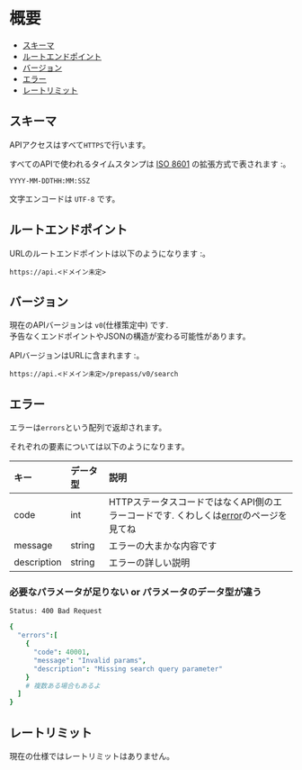 # 概要

- [スキーマ](#scheme)
- [ルートエンドポイント](#root_endpoint)
- [バージョン](#versioning)
- [エラー](#error)
- [レートリミット](#rate_limiting)

## <a name="scheme"/> スキーマ
APIアクセスはすべて`HTTPS`で行います。

すべてのAPIで使われるタイムスタンプは [ISO 8601](https://ja.wikipedia.org/wiki/ISO_8601) の拡張方式で表されます :。

    YYYY-MM-DDTHH:MM:SSZ

文字エンコードは `UTF-8` です。

## <a name="root_endpoint"/> ルートエンドポイント
URLのルートエンドポイントは以下のようになります :。

    https://api.<ドメイン未定>

## <a name="versioning"/> バージョン
現在のAPIバージョンは `v0`(仕様策定中) です.  
予告なくエンドポイントやJSONの構造が変わる可能性があります。

APIバージョンはURLに含まれます :。

    https://api.<ドメイン未定>/prepass/v0/search

## <a name="error"/> エラー
エラーは`errors`という配列で返却されます。

それぞれの要素については以下のようになります。

|キー|データ型|説明|
|:---|:-------|:---|
|code|int|HTTPステータスコードではなくAPI側のエラーコードです. くわしくは[error](api/error)のページを見てね|
|message|string|エラーの大まかな内容です|
|description|string|エラーの詳しい説明|

### 必要なパラメータが足りない or パラメータのデータ型が違う

    Status: 400 Bad Request

```cson
{
  "errors":[
    {
      "code": 40001,
      "message": "Invalid params",
      "description": "Missing search query parameter"
    }
    # 複数ある場合もあるよ
  ]
}
```

## <a name="rate_limiting"/> レートリミット
現在の仕様ではレートリミットはありません。
